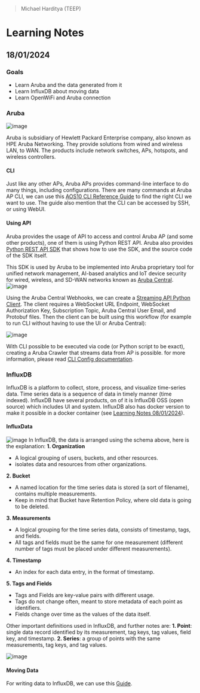 >Michael Harditya (TEEP)
# Learning Notes
## 18/01/2024
### Goals

- Learn Aruba and the data generated from it
- Learn InfluxDB about moving data
- Learn OpenWiFi and Aruba connection

### Aruba
![image](https://hackmd.io/_uploads/r1IfSG8Ka.png)

Aruba is subsidiary of Hewlett Packard Enterprise company, also known as HPE Aruba Networking. They provide solutions from wired and wireless LAN, to WAN. The products include network switches, APs, hotspots, and wireless controllers.

#### CLI
Just like any other APs, Aruba APs provides command-line interface to do many things, including configurations. There are many commands at Aruba AP CLI, we can use this [AOS10 CLI Reference Guide](https://www.arubanetworks.com/techdocs/AOS_10.x_Books/AOS10_CLI_Guide.pdf) to find the right CLI we want to use. The guide also mention that the CLI can be accessed by SSH, or using WebUI.
#### Using API
Aruba provides the usage of API to access and control Aruba AP (and some other products), one of them is using Python REST API. Aruba also provides [Python REST API SDK](https://developer.arubanetworks.com/aruba-central/docs/python-using-api-sdk) that shows how to use the SDK, and the source code of the SDK itself.

This SDK is used by Aruba to be implemented into Aruba proprietary tool for unified network management, AI-based analytics and IoT device security for wired, wireless, and SD-WAN networks known as [Aruba Central](https://www.hpe.com/us/en/aruba-central.html).
![image](https://hackmd.io/_uploads/HJVe_GLFa.png)

Using the Aruba Central Webhooks, we can create a [Streaming API Python Client](https://developer.arubanetworks.com/aruba-central/docs/python-using-streaming-api-client). The client requires a WebSocket URL Endpoint, WebSocket Authorization Key, Subscription Topic, Aruba Central User Email, and Protobuf files. Then the client can be built using this workflow (for example to run CLI without having to use the UI or Aruba Central):

![image](https://hackmd.io/_uploads/HkNwKM8K6.png)

With CLI possible to be executed via code (or Python script to be exact), creating a Aruba Crawler that streams data from AP is possible. for more information, please read [CLI Config documentation](https://developer.arubanetworks.com/aruba-central/docs/command-line-access-point-configuration).

### InfluxDB
InfluxDB is a platform to collect, store, process, and visualize time-series data. Time series data is a sequence of data in timely manner (time indexed). InfluxDB have several products, on of it is InfluxDB OSS (open source) which includes UI and system. InfluxDB also has docker version to make it possible in a docker container (see [Learning Notes 08/01/2024](/-Zt9uC-qTVO_GyabKFkqjA)).
#### InfluxData
![image](https://hackmd.io/_uploads/rJYzd7Ita.png)
In InfluxDB, the data is arranged using the schema above, here is the explanation:
**1. Organization**
* A logical grouping of users, buckets, and other resources.
* isolates data and resources from other organizations.

**2. Bucket**
* A named location for the time series data is stored (a sort of filename), contains multiple measurements.
* Keep in mind that Bucket have Retention Policy, where old data is going to be deleted.

**3. Measurements**
* A logical grouping for the time series data, consists of timestamp, tags, and fields.
* All tags and fields must be the same for one measurement (different number of tags must be placed under different measurements).

**4. Timestamp**
* An index for each data entry, in the format of timestamp.

**5. Tags and Fields**
* Tags and Fields are key-value pairs with different usage.
* Tags do not change often, meant to store metadata of each point as identifiers.
* Fields change over time as the values of the data itself.

Other important definitions used in InfluxDB, and further notes are:
**1. Point**: single data record identified by its measurement, tag keys, tag values, field key, and timestamp.
**2. Series**: a group of points with the same measurements, tag keys, and tag values.

![image](https://hackmd.io/_uploads/ryhXTX8Kp.png)

#### Moving Data
For writing data to InfluxDB, we can use this [Guide](https://hackmd.io/@Min-xiang/rkEyzDdkT#51-Install-the-library).